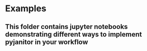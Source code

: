 # Examples

## This folder contains jupyter notebooks demonstrating different ways to implement pyjanitor in your workflow

